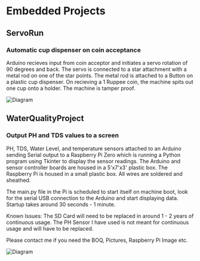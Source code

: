 # Embedded Projects 

## ServoRun

### Automatic cup dispenser on coin acceptance
Arduino recieves input from coin acceptor and initiates a servo rotation of 90 degrees and back.
The servo is connected to a star attachment with a metal rod on one of the star points. The metal rod is attached to a Button on a plastic cup dispenser.
On recieving a 1 Ruppee coin, the machine spits out one cup onto a holder. The machine is tamper proof.

![Diagram](https://i.imgur.com/DlkLw3O.png)


## WaterQualityProject

### Output PH and TDS values to a screen

PH, TDS, Water Level, and temperature sensors attached to an Arduino sending Serial output to a Raspberry Pi Zero which is running a Python program using Tkinter to display the sensor readings. The Arduino and sensor controller boards are housed in a 5'x7'x3' plastic box. The Raspberry Pi is housed in a small plastic box. All wires are soldered and sheathed. 

The main.py file in the Pi is scheduled to start itself on machine boot, look for the serial USB connection to the Arduino and start displaying data. Startup takes around 30 seconds - 1 minute.

Known Issues:   The SD Card will need to be replaced in around 1 - 2 years of continuous usage.
                The PH Sensor I have used is not meant for continuous usage and will have to be replaced.

Please contact me if you need the BOQ, Pictures, Raspberry Pi Image etc.

![Diagram](https://i.imgur.com/5CHoJl5.png)

